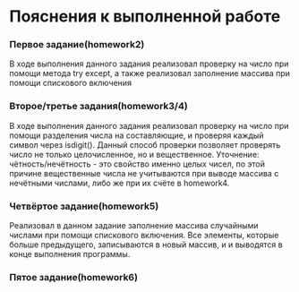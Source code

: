 # Пояснения к выполненной работе
### Первое задание(homework2)
В ходе выполнения данного задания реализовал проверку на число при помощи метода try except, а также реализовал заполнение массива при помощи спискового включения
### Второе/третье задания(homework3/4)
В ходе выполнения данного задания реализовал проверку на число при помощи разделения числа на составляющие, и проверяя каждый символ через isdigit(). Данный способ проверки позволяет проверять число не только целочисленное, но и вещественное. Уточнение: чётность/нечётность - это свойство именно целых чисел, по этой причине вещественные числа не учитываются при выводе массива с нечётными числами, либо же при их счёте в homework4.
### Четвёртое задание(homework5)
Реализовал в данном задание заполнение массива случайными числами при помощи спискового включения. Все элементы, которые больше предыдущего, записываются в новый массив, и и выводятся в конце выполнения программы.
### Пятое задание(homework6)
